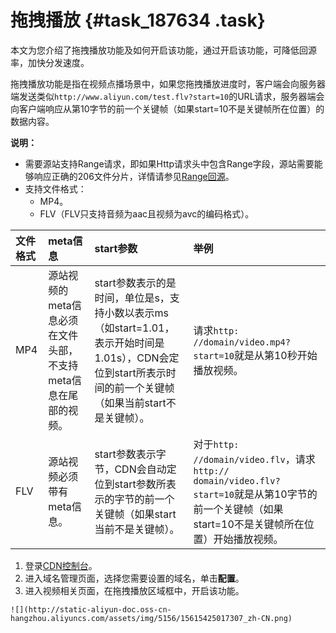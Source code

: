 # 拖拽播放 {#task_187634 .task}

本文为您介绍了拖拽播放功能及如何开启该功能，通过开启该功能，可降低回源率，加快分发速度。

拖拽播放功能是指在视频点播场景中，如果您拖拽播放进度时，客户端会向服务器端发送类似`http://www.aliyun.com/test.flv?start=10`的URL请求，服务器端会向客户端响应从第10字节的前一个关键帧（如果start=10不是关键帧所在位置）的数据内容。

**说明：** 

-   需要源站支持Range请求，即如果Http请求头中包含Range字段，源站需要能够响应正确的206文件分片，详情请参见[Range回源](cn.zh-CN/域名管理/视频相关配置/Range回源.md#)。
-   支持文件格式：
    -   MP4。
    -   FLV（FLV只支持音频为aac且视频为avc的编码格式）。

|文件格式|meta信息|start参数|举例|
|:---|:-----|:------|:-|
|MP4|源站视频的meta信息必须在文件头部，不支持meta信息在尾部的视频。| start参数表示的是时间，单位是s，支持小数以表示ms（如start=1.01，表示开始时间是1.01s），CDN会定位到start所表示时间的前一个关键帧（如果当前start不是关键帧）。|请求`http: //domain/video.mp4?start=10`就是从第10秒开始播放视频。|
|FLV|源站视频必须带有meta信息。| start参数表示字节，CDN会自动定位到start参数所表示的字节的前一个关键帧（如果start当前不是关键帧）。|对于`http: //domain/video.flv`，请求`http:// domain/video.flv?start=10`就是从第10字节的前一个关键帧（如果start=10不是关键帧所在位置）开始播放视频。|

1.   登录[CDN控制台](https://cdnnext.console.aliyun.com/overview)。 
2.   进入域名管理页面，选择您需要设置的域名，单击**配置**。 
3.   进入视频相关页面，在拖拽播放区域框中，开启该功能。 

    ![](http://static-aliyun-doc.oss-cn-hangzhou.aliyuncs.com/assets/img/5156/15615425017307_zh-CN.png)


